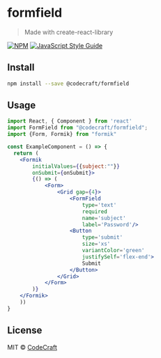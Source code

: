# formfield

> Made with create-react-library

[![NPM](https://img.shields.io/npm/v/@codecraft/formfield.svg)](https://www.npmjs.com/package/@codecraft/formfield) [![JavaScript Style Guide](https://img.shields.io/badge/code_style-standard-brightgreen.svg)](https://standardjs.com)

## Install

```bash
npm install --save @codecraft/formfield
```

## Usage

```jsx
import React, { Component } from 'react'
import FormField from "@codecraft/formfield";
import {Form, Formik} from "formik"

const ExampleComponent = () => {
  return (
    <Formik 
        initialValues={{subject:""}}
        onSubmit={onSubmit}>
        {() => (
            <Form>
                <Grid gap={4}>
                    <FormField 
                        type='text' 
                        required 
                        name='subject' 
                        label='Password'/>
                    <Button 
                        type='submit' 
                        size='xs' 
                        variantColor='green' 
                        justifySelf='flex-end'>
                        Submit
                    </Button>
                </Grid>
            </Form>
        )}
    </Formik>
    ))
}
```

## License

MIT © [CodeCraft](https://github.com/CodeCraft)
